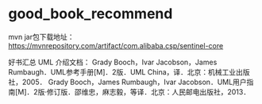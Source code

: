 # good_book_recommend

mvn jar包下载地址：
https://mvnrepository.com/artifact/com.alibaba.csp/sentinel-core


好书汇总
UML 介绍文档：
Grady Booch，Ivar Jacobson，James Rumbaugh．UML参考手册[M]．2版．UML China，译．北京：机械工业出版社，2005．
Grady Booch，James Rumbaugh，Ivar Jacobson．UML用户指南[M]．2版·修订版．邵维忠，麻志毅，等译．北京：人民邮电出版社，2013．
